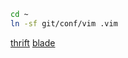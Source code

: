 ```bash
cd ~
ln -sf git/conf/vim .vim
```

[thrift](https://github.com/solarnz/thrift.vim)
[blade](https://github.com/chen3feng/blade-build)

